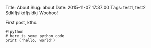 Title: About
Slug: about
Date: 2015-11-07 17:37:00
Tags: test1, test2
Sdklfjslkdfjsldkj Woohoo!

First post, kthx.

    #!python
    # here is some python code
    print ('hello, world')
